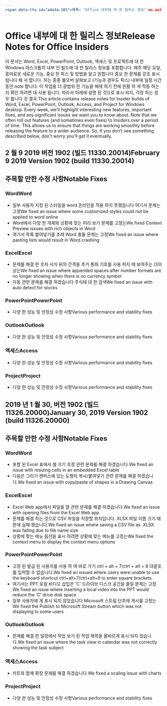 ```yaml
---
<span data-ttu-id="a4a3a-101">제목: "Office 내부에 대 한 릴리스 정보" ms.author: andrewmo 작성자: mikho 관리자: andrewmo ms.date: 2/11/2019 ms.audience: Win32 Fast ms.topic: ms.service 참조: o 365 proplus localization_priority: 중요 한 ms.collection: RelNotes_ProPlus 설명: "제공 내부 빠른 대상 그룹의 주요 새 기능, 수정 또는 알려진된 문제는 최신 목록 사용 하 여</span><span class="sxs-lookup"><span data-stu-id="a4a3a-101">title: "Release Notes for Office Insiders" ms.author: andrewmo author: mikho manager: andrewmo ms.date: 2/11/2019 ms.audience: Win32 Fast ms.topic: reference ms.service: o365-proplus- localization_priority: Critical ms.collection: RelNotes_ProPlus description: "Provides Insiders Fast audience with the latest list of key new features, fixes or known issues</span></span>
---
```


# <a name="release-notes-for-office-insiders"></a><span data-ttu-id="a4a3a-102">Office 내부에 대 한 릴리스 정보</span><span class="sxs-lookup"><span data-stu-id="a4a3a-102">Release Notes for Office Insiders</span></span>

<span data-ttu-id="a4a3a-p101">이 문서는 Word, Excel, PowerPoint, Outlook, 액세스 및 프로젝트에 대 한 Windows 데스크톱의 내부 인 빌드에 대 한 릴리스 정보를 포함합니다. 매주 해당 요일, 흥미로운 새로운 기능, 중요 한 픽스 및 방법을 알고 원합니다 중요 한 문제를 강조 표시 됩니다 해 서 합니다. 하는 종종 롤오버 살펴보고 (기능과 경우도 픽스) 내부에 일정 시간 동안 note 합니다. 이 작업을 더 광범위 한 기능을 해제 하기 전에 원활 하 게 작동 하는지 확인 하려면 데 사용 됩니다. 따라서 아래에 설명 된 것으로 표시 되지, 걱정 하는 경우 봅니다 것 결국.</span><span class="sxs-lookup"><span data-stu-id="a4a3a-p101">This article contains release notes for Insider builds of Word, Excel, PowerPoint, Outlook, Access, and Project for Windows desktop. Every week, we’ll highlight interesting new features, important fixes, and any significant issues we want you to know about. Note that we often roll out features (and sometimes even fixes) to Insiders over a period of time. This allows us to ensure that things are working smoothly before releasing the feature to a wider audience. So, if you don’t see something described below, don't worry you'll get it eventually.</span></span>  

## <a name="february-9-2019-version-1902-build-1133020014"></a><span data-ttu-id="a4a3a-108">2 월 9 2019 버전 1902 (빌드 11330.20014)</span><span class="sxs-lookup"><span data-stu-id="a4a3a-108">February 9 2019 Version 1902 (build 11330.20014)</span></span>


## <a name="notable-fixes"></a><span data-ttu-id="a4a3a-109">주목할 만한 수정 사항</span><span class="sxs-lookup"><span data-stu-id="a4a3a-109">Notable Fixes</span></span>

### <a name="word"></a><span data-ttu-id="a4a3a-110">Word</span><span class="sxs-lookup"><span data-stu-id="a4a3a-110">Word</span></span> 
- <span data-ttu-id="a4a3a-111">일부 사용자 지정 된 스타일을 word 온라인을 적용 하지 못했습니다 여기서 문제는 고정</span><span class="sxs-lookup"><span data-stu-id="a4a3a-111">We fixed an issue where some customized styles could not be applied to word online</span></span>
- <span data-ttu-id="a4a3a-112">Word에서 다양 한 개체와 상황에 맞는 미리 보기 문제를 고정는</span><span class="sxs-lookup"><span data-stu-id="a4a3a-112">We fixed Context Preview issues with rich objects in Word</span></span>
- <span data-ttu-id="a4a3a-113">여기서 목록 붙여넣기를 초래 Word 충돌 문제는 고정</span><span class="sxs-lookup"><span data-stu-id="a4a3a-113">We fixed an issue where pasting lists  would result in Word crashing</span></span>

### <a name="excel"></a><span data-ttu-id="a4a3a-114">Excel</span><span class="sxs-lookup"><span data-stu-id="a4a3a-114">Excel</span></span>
- <span data-ttu-id="a4a3a-115">문제를 해결 한 숫자 서식 뒤의 간격을 추가 통화 기호를 사용 하지 때 보여주는 더이상는</span><span class="sxs-lookup"><span data-stu-id="a4a3a-115">We fixed an issue where appended spaces after number formats are no longer showing when there is no currency symbol</span></span>
- <span data-ttu-id="a4a3a-116">자동 관련 문제를 해결 하겠습니다 주식에 대 한 검색</span><span class="sxs-lookup"><span data-stu-id="a4a3a-116">We fixed an issue with auto detect for stocks</span></span>

### <a name="powerpoint"></a><span data-ttu-id="a4a3a-117">PowerPoint</span><span class="sxs-lookup"><span data-stu-id="a4a3a-117">PowerPoint</span></span>
- <span data-ttu-id="a4a3a-118">다양 한 성능 및 안정성 수정 사항</span><span class="sxs-lookup"><span data-stu-id="a4a3a-118">Various performance and stability fixes</span></span>

### <a name="outlook"></a><span data-ttu-id="a4a3a-119">Outlook</span><span class="sxs-lookup"><span data-stu-id="a4a3a-119">Outlook</span></span>
- <span data-ttu-id="a4a3a-120">다양 한 성능 및 안정성 수정 사항</span><span class="sxs-lookup"><span data-stu-id="a4a3a-120">Various performance and stability fixes</span></span>

### <a name="access"></a><span data-ttu-id="a4a3a-121">액세스</span><span class="sxs-lookup"><span data-stu-id="a4a3a-121">Access</span></span>
- <span data-ttu-id="a4a3a-122">다양 한 성능 및 안정성 수정 사항</span><span class="sxs-lookup"><span data-stu-id="a4a3a-122">Various performance and stability fixes</span></span>

### <a name="project"></a><span data-ttu-id="a4a3a-123">Project</span><span class="sxs-lookup"><span data-stu-id="a4a3a-123">Project</span></span>
- <span data-ttu-id="a4a3a-124">다양 한 성능 및 안정성 수정 사항</span><span class="sxs-lookup"><span data-stu-id="a4a3a-124">Various performance and stability fixes</span></span>




## <a name="january-30-2019-version-1902-build-1132620000"></a><span data-ttu-id="a4a3a-125">2019 년 1 월 30, 버전 1902 (빌드 11326.20000)</span><span class="sxs-lookup"><span data-stu-id="a4a3a-125">January 30, 2019 Version 1902 (build 11326.20000)</span></span>


## <a name="notable-fixes"></a><span data-ttu-id="a4a3a-126">주목할 만한 수정 사항</span><span class="sxs-lookup"><span data-stu-id="a4a3a-126">Notable Fixes</span></span>

### <a name="word"></a><span data-ttu-id="a4a3a-127">Word</span><span class="sxs-lookup"><span data-stu-id="a4a3a-127">Word</span></span> 
- <span data-ttu-id="a4a3a-128">포함 된 Excel 표에서 셀 크기 조정 관련 문제를 해결 하겠습니다.</span><span class="sxs-lookup"><span data-stu-id="a4a3a-128">We fixed an issue with resizing cells in an embedded Excel table</span></span>
- <span data-ttu-id="a4a3a-129">다음은 그리기 캔버스에 있는 도형의 복사/붙여넣기 관련 문제를 해결 하겠습니다.</span><span class="sxs-lookup"><span data-stu-id="a4a3a-129">We fixed an issue with copy/paste of shapes in a Drawing Canvas</span></span>

### <a name="excel"></a><span data-ttu-id="a4a3a-130">Excel</span><span class="sxs-lookup"><span data-stu-id="a4a3a-130">Excel</span></span>
- <span data-ttu-id="a4a3a-131">Excel Web app에서 파일을 열 관련 문제를 해결 하겠습니다.</span><span class="sxs-lookup"><span data-stu-id="a4a3a-131">We fixed an issue with opening files from the Excel Web app</span></span>
- <span data-ttu-id="a4a3a-132">문제를 해결 하는 것으로 CSV 파일을 저장할 위치입니다. XLSX 파일 이름 크기 때문에 실패 했습니다.</span><span class="sxs-lookup"><span data-stu-id="a4a3a-132">We fixed an issue where saving a CSV file as .XLSX was failing due to file name size</span></span>
- <span data-ttu-id="a4a3a-133">상황에 맞는 메뉴 옵션을 표시 하려면 상황에 맞는 메뉴를 고정는</span><span class="sxs-lookup"><span data-stu-id="a4a3a-133">We fixed the context menu to display the context menu options</span></span>

### <a name="powerpoint"></a><span data-ttu-id="a4a3a-134">PowerPoint</span><span class="sxs-lookup"><span data-stu-id="a4a3a-134">PowerPoint</span></span>
- <span data-ttu-id="a4a3a-135">고정 된 발급 된 사용자를 사용 하 여 바로 가기 ctrl + alt + 7/ctrl + alt + 8 대괄호를 입력할 수 없습니다.</span><span class="sxs-lookup"><span data-stu-id="a4a3a-135">We fixed an issued where users were unable to use the keyboard shortcut ctrl+alt+7/ctrl+alt+8 to enter square brackets</span></span>
- <span data-ttu-id="a4a3a-136">여기서는 PPT 로컬 비디오 삽입은 'C' 드라이브 디스크 공간을 줄일 문제는 고정</span><span class="sxs-lookup"><span data-stu-id="a4a3a-136">We fixed an issue where inserting a local video into the PPT would reduce the ‘C’ drive disk space</span></span>
- <span data-ttu-id="a4a3a-137">일부 사용자에 게 표시 되지 않았습니다 Microsoft 스트림 단추에 게시를 고정는</span><span class="sxs-lookup"><span data-stu-id="a4a3a-137">We fixed the Publish to Microsoft Stream button which was not displaying to some users</span></span>

### <a name="outlook"></a><span data-ttu-id="a4a3a-138">Outlook</span><span class="sxs-lookup"><span data-stu-id="a4a3a-138">Outlook</span></span>
- <span data-ttu-id="a4a3a-139">문제를 해결 한 일정에서 작업 보기 된 작업 제목을 올바르게 표시 되지 않습니다.</span><span class="sxs-lookup"><span data-stu-id="a4a3a-139">We fixed an issue where the task view in calendar was  not correctly showing the task subject</span></span>

### <a name="access"></a><span data-ttu-id="a4a3a-140">액세스</span><span class="sxs-lookup"><span data-stu-id="a4a3a-140">Access</span></span>
- <span data-ttu-id="a4a3a-141">차트와 함께 확장 문제를 해결 하겠습니다.</span><span class="sxs-lookup"><span data-stu-id="a4a3a-141">We fixed a scaling issue with charts</span></span>

### <a name="project"></a><span data-ttu-id="a4a3a-142">Project</span><span class="sxs-lookup"><span data-stu-id="a4a3a-142">Project</span></span>
- <span data-ttu-id="a4a3a-143">다양 한 성능 및 안정성 수정 사항</span><span class="sxs-lookup"><span data-stu-id="a4a3a-143">Various performance and stability fixes</span></span>
